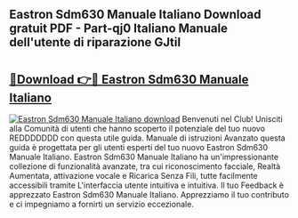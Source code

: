 ## Eastron Sdm630 Manuale Italiano Download gratuit PDF - Part-qj0 Italiano Manuale dell'utente di riparazione GJtiI

# <h2><a href="http://dfdall3.blite.top/?on=Eastron+Sdm630+Manuale+Italiano">🔗Download 👉🔴 Eastron Sdm630 Manuale Italiano</a></h2>

[![Eastron Sdm630 Manuale Italiano download](https://i.imgur.com/lujVjoI.png)](http://dfdall3.blite.top/?on=Eastron+Sdm630+Manuale+Italiano)
Benvenuti nel Club! Unisciti alla Comunità di utenti che hanno scoperto il potenziale del tuo nuovo REDDDDDDD con questa utile guida. Manuale di istruzioni Avanzato questa guida è progettata per gli utenti esperti del tuo nuovo Eastron Sdm630 Manuale Italiano. Eastron Sdm630 Manuale Italiano ha un'impressionante collezione di funzionalità avanzate, tra cui riconoscimento facciale, Realtà Aumentata, attivazione vocale e Ricarica Senza Fili, tutte facilmente accessibili tramite L'interfaccia utente intuitiva e intuitiva. Il tuo Feedback è apprezzato Eastron Sdm630 Manuale Italiano. Apprezziamo il tuo contributo e ci impegniamo a fornirti un servizio eccezionale.
